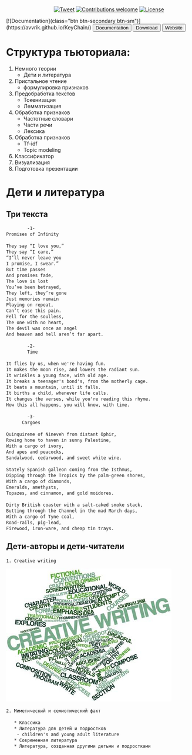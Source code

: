  <p align="center">
  <br>
  <img width="200" src="./img/logo2.png" alt="">
  <br>
  <br>
</p>

&nbsp;&nbsp;&nbsp;&nbsp;&nbsp;&nbsp;&nbsp;&nbsp;&nbsp;&nbsp;&nbsp;&nbsp;&nbsp;&nbsp;&nbsp;&nbsp;&nbsp;&nbsp;&nbsp;&nbsp;&nbsp;&nbsp;&nbsp;&nbsp;&nbsp;&nbsp;&nbsp;&nbsp;&nbsp;&nbsp;&nbsp;&nbsp;
[![Tweet](https://img.shields.io/twitter/url/http/shields.io.svg?style=social)](https://twitter.com/intent/tweet?text=A%20good,%20solid%20app%20to%20keep%20your%20keys%20safe.&url=https://keychain.array.io/&via=ProjectArray&hashtags=cybersecurity,private,cryptography,blockchain,app) [![Contributions welcome](https://img.shields.io/badge/contributions-welcome-orange.svg)](https://github.com/arrayio/array-io-keychain#contributing-to-the-project)
[![License](https://img.shields.io/badge/license-MIT-blue.svg)](https://github.com/arrayio/array-io-keychain/blob/master/LICENSE.md)

 <link rel="stylesheet" type="text/css" href="https://stackpath.bootstrapcdn.com/bootstrap/4.2.1/css/bootstrap.min.css">
 [![Documentation](class="btn btn-secondary btn-sm")](https://avvrik.github.io/KeyChain/)
 <button type="button" class="btn btn-secondary btn-sm" href="https://avvrik.github.io/KeyChain/">Documentation</button>
 <button type="button" class="btn btn-secondary btn-sm" href="https://github.com/arrayio/array-io-keychain/releases/download/0.11/KeyChain.Installer.v0.11.zip">Download</button>
 <button type="button" class="btn btn-secondary btn-sm" href="https://keychain.array.io/">Website</button>

 
 
# Структура тьюториала:
1. Немного теории
    * Дети и литература
2. Пристальное чтение 
    * формулировка признаков
3. Предобработка текстов
    * Токенизация
    * Лемматизация
4. Обработка признаков 
    * Частотные словари
    * Части речи
    * Лексика
5. Обработка признаков 
    * Tf-idf
    * Topic modeling
6. Классификатор
7. Визуализация
8. Подготовка презентации

# Дети и литература
## Три текста

            -1-
    Promises of Infinity

    They say “I love you,”
    They say “I care,”
    “I’ll never leave you
    I promise, I swear.”
    But time passes
    And promises fade,
    The love is lost
    You’ve been betrayed,
    They left, they’re gone
    Just memories remain
    Playing on repeat,
    Can’t ease this pain.
    Fell for the soulless,
    The one with no heart,
    The devil was once an angel
    And heaven and hell aren’t far apart.

            -2-
            Time

    It flies by us, when we're having fun.
    It makes the moon rise, and lowers the radiant sun.
    It wrinkles a young face, with old age.
    It breaks a teenager's bond's, from the motherly cage.
    It beats a mountain, until it falls.
    It births a child, whenever life calls.
    It changes the verses, while you're reading this rhyme.
    How this all happens, you will know, with time. 

            -3-
          Cargoes

    Quinquireme of Nineveh from distant Ophir,
    Rowing home to haven in sunny Palestine,
    With a cargo of ivory,
    And apes and peacocks,
    Sandalwood, cedarwood, and sweet white wine.

    Stately Spanish galleon coming from the Isthmus,
    Dipping through the Tropics by the palm-green shores,
    With a cargo of diamonds,
    Emeralds, amethysts,
    Topazes, and cinnamon, and gold moidores.

    Dirty British coaster with a salt-caked smoke stack,
    Butting through the Channel in the mad March days,
    With a cargo of Tyne coal,
    Road-rails, pig-lead,
    Firewood, iron-ware, and cheap tin trays.

## Дети-авторы и дети-читатели

    1. Creative writing
 ![img](https://github.com/Avvrik/DH-Tutorial-poetry/blob/master/wordcloud1.png)
        
    2. Миметический и семиотический факт
    
       * Классика 
       * Литература для детей и подростков 
        - children's and young adult literature 
       * Современная литература 
       * Литература, созданная другими детьми и подростками
       
  



